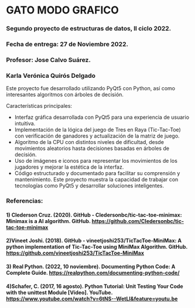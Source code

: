 # GATO MODO GRAFICO 
### Segundo proyecto de estructuras de datos, ll ciclo 2022.
### Fecha de entrega: 27 de Noviembre 2022.

### Profesor: Jose Calvo Suárez.


### Karla Verónica Quirós Delgado

Este proyecto fue desarrollado utilizando PyQt5 con Python, así como interesantes algoritmos con árboles de decisión.

Características principales:

- Interfaz gráfica desarrollada con PyQt5 para una experiencia de usuario intuitiva.
- Implementación de la lógica del juego de Tres en Raya (Tic-Tac-Toe) con verificación de ganadores y actualización de la matriz de juego.
- Algoritmo de la CPU con distintos niveles de dificultad, desde movimientos aleatorios hasta decisiones basadas en árboles de decisión.
- Uso de imágenes e iconos para representar los movimientos de los jugadores y mejorar la estética de la interfaz.
- Código estructurado y documentado para facilitar su comprensión y mantenimiento.
Este proyecto muestra la capacidad de trabajar con tecnologías como PyQt5 y desarrollar soluciones inteligentes.

### Referencias:

#### 1) Clederson Cruz. (2020). GitHub - Cledersonbc/tic-tac-toe-minimax: Minimax is a AI algorithm. GitHub. https://github.com/Cledersonbc/tic-tac-toe-minimax
#### 2)Vineet Joshi. (2018). GitHub - vineetjoshi253/TicTacToe-MiniMax: A python implementation of Tic-Tac-Toe using MiniMax Algorithm. GitHub. https://github.com/vineetjoshi253/TicTacToe-MiniMax
#### 3) Real Python. (2022, 10 noviembre). Documenting Python Code: A Complete Guide. https://realpython.com/documenting-python-code/
#### 4)Schafer, C. (2017, 16 agosto). Python Tutorial: Unit Testing Your Code with the unittest Module [Vídeo]. YouTube. https://www.youtube.com/watch?v=6tNS--WetLI&feature=youtu.be
